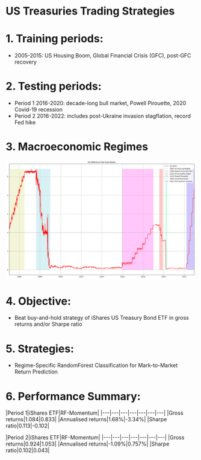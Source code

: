 # US Treasuries Trading Strategies

# 1. Training periods:
- 2005-2015: US Housing Boom, Global Financial Crisis (GFC), post-GFC recovery

# 2. Testing periods:
- Period 1 2016-2020: decade-long bull market, Powell Pirouette, 2020 Covid-19 recession
- Period 2 2016-2022: includes post-Ukraine invasion stagflation, record Fed hike

# 3. Macroeconomic Regimes

![alt text](https://github.com/Lzhenghong/Quant-Projects/blob/main/UST/US%20EFFR%20chart.png)

# 4. Objective:
- Beat buy-and-hold strategy of iShares US Treasury Bond ETF in gross returns and/or Sharpe ratio

# 5. Strategies:
- Regime-Specific RandomForest Classification for Mark-to-Market Return Prediction

# 6. Performance Summary:

|Period 1|iShares ETF|RF-Momentum|
|---|---|---|---|---|---|---|
|Gross returns|1.084|0.833|
|Annualised returns|1.68%|-3.34%|
|Sharpe ratio|0.113|-0.102|

|Period 2|iShares ETF|RF-Momentum|
|---|---|---|---|---|---|---|
|Gross returns|0.924|1.053|
|Annualised returns|-1.09%|0.757%|
|Sharpe ratio|0.102|0.043|